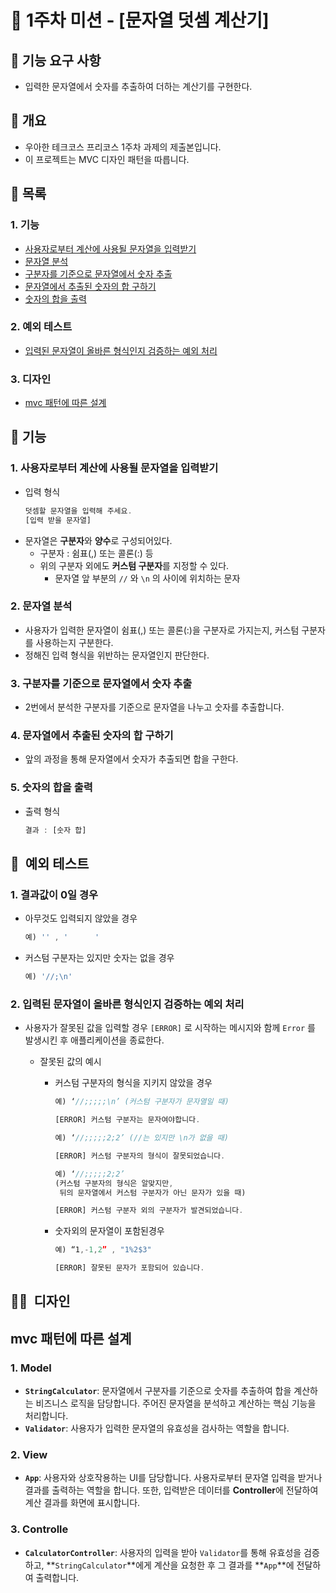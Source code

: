 # 🏁 1주차 미션 - [문자열 덧셈 계산기]

## 🚀 기능 요구 사항

- 입력한 문자열에서 숫자를 추출하여 더하는 계산기를 구현한다.

## 📌 개요

- 우아한 테크코스 프리코스 1주차 과제의 제출본입니다.
- 이 프로젝트는 MVC 디자인 패턴을 따릅니다.

## 📌 목록

### 1. 기능

- [사용자로부터 계산에 사용될 문자열을 입력받기](#1-사용자로부터-계산에-사용될-문자열을-입력받기)
- [문자열 분석](#2-문자열-분석)
- [구분자를 기준으로 문자열에서 숫자 추출](#3-구분자를-기준으로-문자열에서-숫자-추출)
- [문자열에서 추출된 숫자의 합 구하기](#4-문자열에서-추출된-숫자의-합-구하기)
- [숫자의 합을 출력](#5-숫자의-합을-출력)

### 2. 예외 테스트

- [입력된 문자열이 올바른 형식인지 검증하는 예외 처리](#1-입력된-문자열이-올바른-형식인지-검증하는-예외-처리)

### 3. 디자인

- [mvc 패턴에 따른 설계](#mvc-패턴에-따른-설계)

## 🚀 기능

### 1. 사용자로부터 계산에 사용될 문자열을 입력받기

- 입력 형식
  ```jsx
  덧셈할 문자열을 입력해 주세요.
  [입력 받을 문자열]
  ```
- 문자열은 **구분자**와 **양수**로 구성되어있다.
  - 구분자 : 쉼표(,) 또는 콜론(:) 등
  - 위의 구분자 외에도 **커스텀 구분자**를 지정할 수 있다.
    - 문자열 앞 부분의 `//` 와 `\n` 의 사이에 위치하는 문자

### 2. 문자열 분석

- 사용자가 입력한 문자열이 쉼표(,) 또는 콜론(:)을 구분자로 가지는지, 커스텀 구분자를 사용하는지 구분한다.
- 정해진 입력 형식을 위반하는 문자열인지 판단한다.

### 3. 구분자를 기준으로 문자열에서 숫자 추출

- 2번에서 분석한 구분자를 기준으로 문자열을 나누고 숫자를 추출합니다.

### 4. 문자열에서 추출된 숫자의 합 구하기

- 앞의 과정을 통해 문자열에서 숫자가 추출되면 합을 구한다.

### 5. 숫자의 합을 출력

- 출력 형식
  ```jsx
  결과 : [숫자 합]
  ```

## 🚨  예외 테스트

### 1. 결과값이 0일 경우

- 아무것도 입력되지 않았을 경우
  ```jsx
  예) '' , '      '
  ```
- 커스텀 구분자는 있지만 숫자는 없을 경우
  ```jsx
  예) '//;\n'
  ```

### 2. 입력된 문자열이 올바른 형식인지 검증하는 예외 처리

- 사용자가 잘못된 값을 입력할 경우 `[ERROR]` 로 시작하는 메시지와 함께 `Error` 를 발생시킨 후 애플리케이션을 종료한다.

  - 잘못된 값의 예시

    - 커스텀 구분자의 형식을 지키지 않았을 경우

      ```jsx
      예) ‘//;;;;;\n’ (커스텀 구분자가 문자열일 때)

      [ERROR] 커스텀 구분자는 문자여야합니다.
      ```

      ```jsx
      예) ‘//;;;;;2;2’ (//는 있지만 \n가 없을 때)

      [ERROR] 커스텀 구분자의 형식이 잘못되었습니다.
      ```

      ```jsx
      예) ‘//;;;;;2;2’
      (커스텀 구분자의 형식은 알맞지만,
       뒤의 문자열에서 커스텀 구분자가 아닌 문자가 있을 때)

      [ERROR] 커스텀 구분자 외의 구분자가 발견되었습니다.
      ```

    - 숫자외의 문자열이 포함된경우

      ```jsx
      예) “1,-1,2” , "1%2$3"

      [ERROR] 잘못된 문자가 포함되어 있습니다.
      ```

## 🧑‍🎨  디자인

## mvc 패턴에 따른 설계

### 1. **Model**

- **`StringCalculator`**: 문자열에서 구분자를 기준으로 숫자를 추출하여 합을 계산하는 비즈니스 로직을 담당합니다. 주어진 문자열을 분석하고 계산하는 핵심 기능을 처리합니다.
- **`Validator`**: 사용자가 입력한 문자열의 유효성을 검사하는 역할을 합니다.

### 2. **View**

- **`App`**: 사용자와 상호작용하는 UI를 담당합니다. 사용자로부터 문자열 입력을 받거나 결과를 출력하는 역할을 합니다. 또한, 입력받은 데이터를 **Controller**에 전달하여 계산 결과를 화면에 표시합니다.

### 3. **Controlle**

- **`CalculatorController`**: 사용자의 입력을 받아 `Validator`를 통해 유효성을 검증하고, **`StringCalculator`**에게 계산을 요청한 후 그 결과를 **`App`**에 전달하여 출력합니다.
